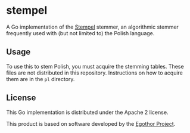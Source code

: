# stempel

A Go implementation of the [Stempel](http://www.getopt.org/stempel/) stemmer, an algorithmic stemmer frequently used with (but not limited to) the Polish language.

## Usage

To use this to stem Polish, you must acquire the stemming tables.  These files are not distributed in this repository.  Instructions on how to acquire them are in the `pl` directory.

## License

This Go implementation is distributed under the Apache 2 license.

This product is based on software developed by the [Egothor Project](http://egothor.sf.net/).
